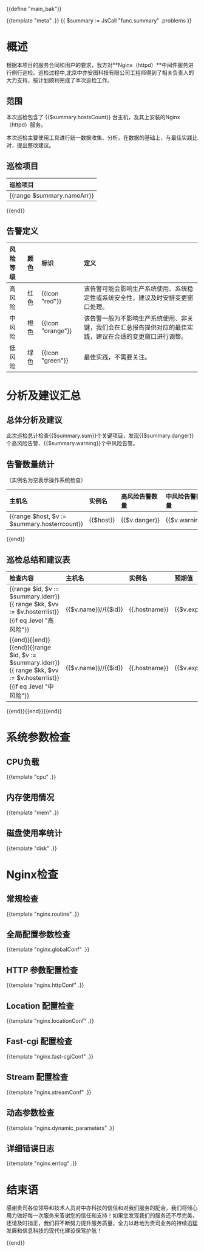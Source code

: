 {{define "main_bak"}}

{{template "meta" .}}
{{ $summary := JsCall "func.summary" .problems }}

# 概述

根据本项目的服务合同和用户的要求，我方对**Nginx（httpd）**中间件服务进行例行巡检。巡检过程中,北京中亦安图科技有限公司工程师得到了相关负责人的大力支持，按计划顺利完成了本次巡检工作。

## 范围

本次巡检包含了 {{$summary.hostsCount}} 台主机，及其上安装的Nginx（httpd）服务。

本次巡检主要使用工具进行统一数据收集、分析。在数据的基础上，与最佳实践比对，提出整改建议。

## 巡检项目

|**巡检项目**|
|:---|
{{range $summary.nameArr}}|{{.}}|
{{end}}

## 告警定义

|风险等级|颜色|标识|定义|
|:---|:---|:---|:---|
|高风险|红色|{{Icon "red"}}|该告警可能会影响生产系统使用、系统稳定性或系统安全性，建议及时安排变更窗口处理。|
|中风险|橙色|{{Icon "orange"}}|该告警一般为不影响生产系统使用、非关键，我们会在汇总报告提供对应的最佳实践，建议在合适的变更窗口进行调整。|
|低风险|绿色|{{Icon "green"}}|最佳实践，不需要关注。|

# 分析及建议汇总

## 总体分析及建议

此次巡检总计检查{{$summary.sum}}个关键项目，发现{{$summary.danger}}个高风险告警、{{$summary.warning}}个中风险告警。

## 告警数量统计

（实例名为空表示操作系统检查）

|主机名|实例名|高风险告警数量|中风险告警数量|
|:---|:---|:---|:---|
{{range $host, $v := $summary.hosterrcount}}|{{$host}} | {{$v.danger}} | {{$v.warning}}|
{{end}}


## 巡检总结和建议表

|检查内容|主机名|实例名|预期值|实际值|告警|建议|
|:---|:---|:---|:---|:---|:---|:---|
{{range $id, $v := $summary.iderr}}{{ range $kk, $vv := $v.hosterrlist}}{{if eq .level "高风险"}}|{{$v.name}}//{{$id}}|{{.hostname}}|{{$v.expected}}|{{.actual}}|{{Icon .level}}|{{$v.solution}}|
{{end}}{{end}}{{end}}{{range $id, $v := $summary.iderr}}{{ range $kk, $vv := $v.hosterrlist}}{{if eq .level "中风险"}}|{{$v.name}}//{{$id}}|{{.hostname}}|{{$v.expected}}|{{.actual}}|{{Icon .level}}|{{$v.solution}}|
{{end}}{{end}}{{end}}

# 系统参数检查

## CPU负载
{{template "cpu" .}}

## 内存使用情况
{{template "mem" .}}

## 磁盘使用率统计
{{template "disk" .}}

# Nginx检查
## 常规检查
{{template "nginx.routine" .}}

## 全局配置参数检查
{{template "nginx.globalConf" .}}

## HTTP 参数配置检查
{{template "nginx.httpConf" .}}

## Location 配置检查
{{template "nginx.locationConf" .}}

## Fast-cgi 配置检查
{{template "nginx.fast-cgiConf" .}}

## Stream 配置检查
{{template "nginx.streamConf" .}}

## 动态参数检查
{{template "nginx.dynamic_parameters" .}}

## 详细错误日志
{{template "nginx.errlog" .}}


# 结束语
感谢贵司各位领导和技术人员对中亦科技的信任和对我们服务的配合，我们将倾心用力做好每一次服务来答谢您的信任和支持！如果您发现我们的服务还不尽完美，还请及时指正，我们将不断努力提升服务质量，全力以赴地为贵司业务的持续迅猛发展和信息科技的现代化建设保驾护航！

{{end}}
